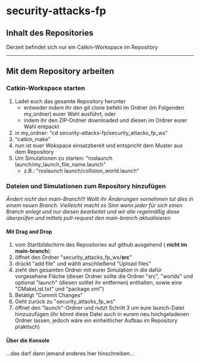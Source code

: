 # security-attacks-fp

## Inhalt des Repositories
Derzeit befindet sich nur ein Catkin-Workspace im Repository

---
## Mit dem Repository arbeiten

### Catkin-Workspace starten

1. Ladet euch das gesamte Repository herunter
    * entweder indem ihr den git clone befehl im Ordner (im Folgenden my_ordner) eurer Wahl ausführt, oder
    * indem ihr den ZIP-Ordner downloaded und diesen im Ordner eurer Wahl entpackt
2. in my_ordner: "cd security-attacks-fp/security_attacks_fp_ws"
3. "catkin_make"
4. nun ist euer Wokspace einsatzbereit und entspricht dem Muster aus dem Repository
5. Um Simulationen zu starten: "roslaunch launch/my_launch_file_name.launch"
    * z.B.: "roslaunch launch/collision_world.launch"
  
### Dateien und Simulationen zum Repository hinzufügen

*Ändert nicht den main-Branch!!! Wollt ihr Änderungen vornehmen tut dies in einem neuen Branch. Vielleicht macht es Sinn wenn jeder für sich einen Branch anlegt und nur diesen bearbeitet und wir alle regelmäßig diese überprüfen und mittels pull-request den main-branch aktualisieren*

#### Mit Drag and Drop

1. vom Startbildschirm des Repositories auf github ausgehend ( **nicht im main-branch**):
2. öffnet den Ordner "security_attacks_fp_ws/**src**"
3. drückt "add file" und wählt anschließend "Upload files"
4. zieht den gesamten Ordner mit eurer Simulation in die dafür vorgesehene Fläche (dieser Ordner sollte die Ordner "src", "worlds" und optional "launch" (diesen solltet ihr entfernen) enthalten, sowie eine "CMakeList.txt" und "package.xml")
5. Betätigt "Commit Changes"
6. Geht zurück zu "security_attacks_fp_ws"
7. öffnet den "launch"-Ordner und nutzt Schritt 3 um eure launch-Datei hinzuzufügen (ihr könnt diese Datei auch in eurem neu hochgeladenen Ordner lassen, jedoch wäre ein einheitlicher Aufbau im Repository praktisch)

#### Über die Konsole
...das darf dann jemand anderes hier hinschreiben...



